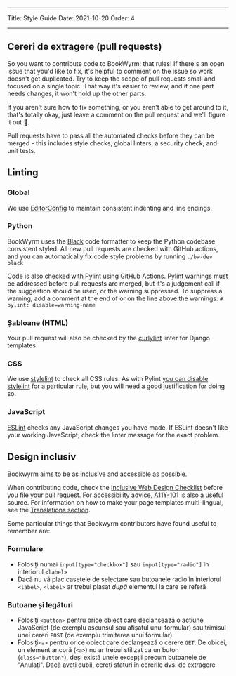 - - -
Title: Style Guide Date: 2021-10-20 Order: 4
- - -

## Cereri de extragere (pull requests)

So you want to contribute code to BookWyrm: that rules! If there's an open issue that you'd like to fix, it's helpful to comment on the issue so work doesn't get duplicated. Try to keep the scope of pull requests small and focused on a single topic. That way it's easier to review, and if one part needs changes, it won't hold up the other parts.

If you aren't sure how to fix something, or you aren't able to get around to it, that's totally okay, just leave a comment on the pull request and we'll figure it out 💖.

Pull requests have to pass all the automated checks before they can be merged - this includes style checks, global linters, a security check, and unit tests.

## Linting

### Global

We use [EditorConfig](https://editorconfig.org) to maintain consistent indenting and line endings.

### Python

BookWyrm uses the [Black](https://github.com/psf/black) code formatter to keep the Python codebase consistent styled. All new pull requests are checked with GitHub actions, and you can automatically fix code style problems by running `./bw-dev black`

Code is also checked with Pylint using GitHub Actions. Pylint warnings must be addressed before pull requests are merged, but it's a judgement call if the suggestion should be used, or the warning suppressed. To suppress a warning, add a comment at the end of or on the line above the warnings: `# pylint: disable=warning-name`

### Șabloane (HTML)

Your pull request will also be checked by the [curlylint](https://www.curlylint.org) linter for Django templates.

### CSS

We use [stylelint](https://stylelint.io) to check all CSS rules. As with Pylint [you can disable stylelint](https://stylelint.io/user-guide/ignore-code) for a particular rule, but you will need a good justification for doing so.

### JavaScript

[ESLint](https://eslint.org) checks any JavaScript changes you have made. If ESLint doesn't like your working JavaScript, check the linter message for the exact problem.

## Design inclusiv

Bookwyrm aims to be as inclusive and accessible as possible.

When contributing code, check the [Inclusive Web Design Checklist](https://github.com/bookwyrm-social/bookwyrm/discussions/1354) before you file your pull request. For accessibility advice, [A11Y-101](https://www.a11y-101.com/development) is also a useful source. For information on how to make your page templates multi-lingual, see the [Translations section](/translations.html).

Some particular things that Bookwyrm contributors have found useful to remember are:

### Formulare

* Folosiți numai `input[type="checkbox"]` sau `input[type="radio"]` în interiorul `<label>`
* Dacă nu vă plac casetele de selectare sau butoanele radio în interiorul `<label>`, `<label>` ar trebui plasat _după_ elementul la care se referă

### Butoane și legături

* Folosiți `<button>` pentru orice obiect care declanșează o acțiune JavaScript (de exemplu ascunsul sau afișatul unui formular) sau trimisul unei cereri `POST` (de exemplu trimiterea unui formular)
* Folosiți`<a>` pentru orice obiect care declanșează o cerere `GET`. De obicei, un element ancoră (`<a>`) nu ar trebui stilizat ca un buton (`class="button"`), deși există unele excepții precum butoanele de "Anulați". Dacă aveți dubii, cereți sfaturi în cererile dvs. de extragere
